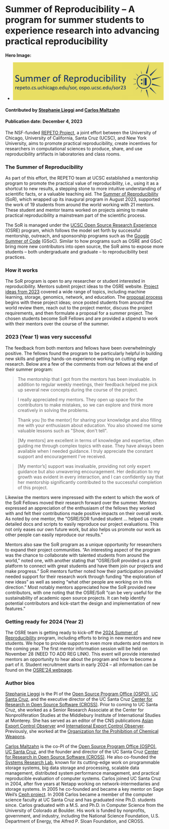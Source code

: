 # Summer of Reproducibility – A program for summer students to experience research into advancing practical reproducibility

**Hero Image:**

 - <img src='../../images/Blog_2312_ucsc-sor.png' />
 
#### Contributed by [Stephanie Lieggi](https://github.com/slieggi) and [Carlos Maltzahn](https://github.com/carlosmalt)

#### Publication date: December 4, 2023

The NSF-funded [REPETO Project](https://repeto.cs.uchicago.edu/), a joint effort between the University of Chicago, University of  California, Santa Cruz (UCSC), and New York University, aims to promote practical reproducibility, create incentives for researchers in computational sciences to produce, share, and use reproducibility artifacts in laboratories and class rooms. 

### The Summer of Reproducibility

As part of this effort, the REPETO team at UCSC established a mentorship program to promote the practical value of reproducibility, i.e., using it as a shortcut to new results, a stepping stone to more intuitive understanding of scientific facts, or a valuable teaching aid. The [Summer of Reproducibility](https://ucsc-ospo.github.io/sor/) (SoR), which wrapped up its inaugural program in August 2023, supported the work of 19 students from around the world working with 21 mentors. These student and mentor teams worked on projects aiming to make practical reproducibility a mainstream part of the scientific process. 

The SoR is managed under the [UCSC Open Source Research Experience](https://ucsc-ospo.github.io/osre/) (OSRE) program, which follows the model set forth by successful mentorship, outreach, and sponsorship programs such as the [Google Summer of Code](https://summerofcode.withgoogle.com/) (GSoC).  Similar to how programs such as OSRE and GSoC bring more new contributors into open source, the SoR aims to expose more students – both undergraduate and graduate – to reproducibility best practices. 

### How it works

The SoR program is open to any researcher or student interested in reproducibility. Mentors submit project ideas to the OSRE website. [Project ideas from 2023](https://ucsc-ospo.github.io/osre23/#projects) covered a wide range of topics, including machine learning, storage, genomics, network, and education.  The [proposal process](https://ucsc-ospo.github.io/osredocs/forstudents/) begins with these project ideas; once posted students from around the world review them, reach out to the project mentor, discuss the project requirements, and then formulate a proposal for a summer project. The chosen students become SoR Fellows and are provided a stipend to work with their mentors over the course of the summer. 

### 2023 (Year 1) was very successful

The feedback from both mentors and fellows have been overwhelmingly positive. The fellows found the program to be particularly helpful in building new skills and getting hands-on experience working on cutting edge research. Below are a few of the comments from our fellows at the end of their summer program: 

> The mentorship that I got from the mentors has been invaluable. In addition to regular weekly meetings, their feedback helped me pick up several new concepts during the course of the project. 

> I really appreciated my mentors. They open up space for the contributors to make mistakes, so we can explore and think more creatively in solving the problems.

> Thank you [to the mentor] for sharing your knowledge and also filling me with your enthusiasm about education. You also showed me some valuable lessons such as "Show, don't tell".

> [My mentors] are excellent in terms of knowledge and expertise, often guiding me through complex topics with ease. They have always been available when I needed guidance. I truly appreciate the constant support and encouragement I've received.

> [My mentor’s] support was invaluable, providing not only expert guidance but also unwavering encouragement. Her dedication to my growth was evident in every interaction, and I can confidently say that her mentorship significantly contributed to the successful completion of this project.

Likewise the mentors were impressed with the extent to which the work of the SoR Fellows moved their research forward over the summer. Mentors expressed an appreciation of the enthusiasm of the fellows they worked with and felt their contributions made positive impacts on their overall work.  As noted by one mentor, the “OSRE/SOR funded student … helped us create detailed docs and scripts to easily reproduce our project evaluations. This not only eases our own future work, but also helps us promote our work as other people can easily reproduce our results.” 

Mentors also saw the SoR program as a unique opportunity for researchers to expand their project communities. “An interesting aspect of the program was the chance to collaborate with talented students from around the world,” noted one, with another stating that “OSRE/SoR provided us a great platform to connect with great students and have them join our projects and make progress.”  SoR mentors further noted how their participation provided needed support for their research work through funding “the exploration of new ideas” as well as seeing “what other people are working on in this direction.” Most notably mentors appreciated how the SoR provided new contributors, with one noting that the OSRE/SoR “can be very useful for the sustainability of academic open source projects. It can help identify potential contributors and kick-start the design and implementation of new features.” 

### Getting ready for 2024 (Year 2)

The OSRE team is getting ready to kick-off the [2024 Summer of Reproducibility](https://ucsc-ospo.github.io/sor24/) program, including efforts to bring in new mentors and new students.  We hope to provide support to even more students and mentors in the coming year.  The first mentor information session will be held on November 28 (NEED TO ADD REG LINK). This event will provide interested mentors an opportunity to hear about the program and how to become a part of it. Student recruitment starts in early 2024 – all information can be found on the [OSRE’24 webpage](https://ucsc-ospo.github.io/osre24/). 

### Author bios

[Stephanie Lieggi](https://ucsc-ospo.github.io/author/stephanie-lieggi/) is the PI of the [Open Source Program Office (OSPO), UC Santa Cruz](https://ospo.ucsc.edu), and the executive director of the UC Santa Cruz [Center for Research in Open Source Software (CROSS)](https://cross.ucsc.edu). Prior to coming to UC Santa Cruz, she worked as a Senior Research Associate at the Center for Nonproliferation Studies at the Middlebury Institute of International Studies at Monterey. She has served as an editor of the CNS publications [Asian Export Control Observer](https://cns.miis.edu/pubs/observer/asian/) and [International Export Control Observer](https://cns.miis.edu/pubs/observer/). Previously, she worked at the [Organization for the Prohibition of Chemical Weapons](https://www.opcw.org/).

[Carlos Maltzahn](https://people.ucsc.edu/carlosm) is the co-PI of the [Open Source Program Office (OSPO), UC Santa Cruz](https://ospo.ucsc.edu), and the founder and director of the UC Santa Cruz [Center for Research in Open Source Software (CROSS)](https://cross.ucsc.edu). He also co-founded the [Systems Research Lab](https://systems.soe.ucsc.edu), known for its cutting-edge work on programmable storage systems, big data storage and processing, scalable data management, distributed system performance management, and practical reproducible evaluation of computer systems. Carlos joined UC Santa Cruz in 2004, after five years at Netapp working on network-intermediaries and storage systems. In 2005 he co-founded and became a key mentor on Sage Weil’s [Ceph project](https://ceph.io). In 2008 Carlos became a member of the computer science faculty at UC Santa Cruz and has graduated nine Ph.D. students since. Carlos graduated with a M.S. and Ph.D. in Computer Science from the University of Colorado at Boulder. His work is funded by nonprofits, government, and industry, including the National Science Foundation, U.S. Department of Energy, the Alfred P. Sloan Foundation, and CROSS.

<!---
Publish: yes
Topics: "conferences and workshops", "reproducibility"
Track: Community
--->
